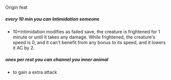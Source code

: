 Origin feat

##### every 10 min you can Intimidation someone
- 10+Intimidation modifies as failed save, the creature is frightened for 1 minute or until it takes any damage. While frightened, the creature's speed is 0, and it can't benefit from any bonus to its speed, and it lowers it AC by 2.
##### ones per rest you can channel you inner animal
- to gain a extra attack 